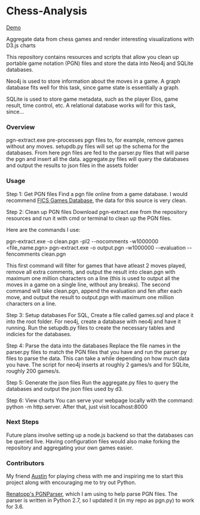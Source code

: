 # Chess-Analysis

[Demo](https://m-hou.github.io/Chess-Analysis/)

Aggregate data from chess games and render interesting visualizations with D3.js charts

This repository contains resources and scripts that allow you clean up portable game notation (PGN) files and store the data into Neo4j and SQLite databases.

Neo4j is used to store information about the moves in a game. A graph database fits well for this task, since game state is essentially a graph.

SQLite is used to store game metadata, such as the player Elos, game result, time control, etc. A relational database works will for this task, since...

### Overview

pgn-extract.exe pre-processes pgn files to, for example, remove games without any moves. setupdb.py files will set up the schema for the databases. From here pgn files are fed to the parser.py files that will parse the pgn and insert all the data. aggregate.py files will query the databases and output the results to json files in the assets folder

### Usage

Step 1: Get PGN files
Find a pgn file online from a game database. I would recommend [FICS Games Database](http://ficsgames.org/download.html), the data for this source is very clean.

Step 2: Clean up PGN files
Download pgn-extract.exe from the repository resources and run it with cmd or terminal to clean up the PGN files.

Here are the commands I use:

pgn-extract.exe -o clean.pgn -pl2 --nocomments -w1000000 <file_name.pgn>
pgn-extract.exe -o output.pgn -w1000000 --evaluation --fencomments clean.pgn

This first command will filter for games that have atleast 2 moves played, remove all extra comments, and output the result into clean.pgn with maximum one million characters on a line (this is used to output all the moves in a game on a single line, without any breaks). The second command will take clean.pgn, append the evaluation and fen after each move, and output the result to output.pgn with maximum one million characters on a line.

Step 3: Setup databases
For SQL, Create a file called games.sql and place it into the root folder. For neo4j, create a database with neo4j and have it running. Run the setupdb.py files to create the necessary tables and indicies for the databases.

Step 4: Parse the data into the databases
Replace the file names in the parser.py files to match the PGN files that you have and run the parser.py files to parse the data. This can take a while depending on how much data you have. The script for neo4j inserts at roughly 2 games/s and for SQLite, roughly 200 games/s.

Step 5: Generate the json files
Run the aggregate.py files to query the databases and output the json files used by d3.

Step 6: View charts
You can serve your webpage locally with the command: python -m http.server. After that, just visit localhost:8000

### Next Steps

Future plans involve setting up a node.js backend so that the databases can be queried live. Having configuration files would also make forking the repository and aggregating your own games easier.

### Contributors

My friend [Austin](https://github.com/ahendy) for playing chess with me and inspiring me to start this project along with encouraging me to try out Python.

[Renatopp's PGNParser](https://github.com/renatopp/pgnparser), which I am using to help parse PGN files. The parser is written in Python 2.7, so I updated it (in my repo as pgn.py) to work for 3.6.
